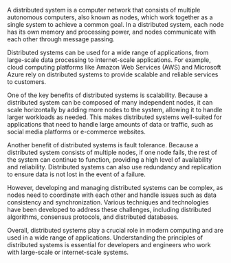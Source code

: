 A distributed system is a computer network that consists of multiple
autonomous computers, also known as nodes, which work together as a
single system to achieve a common goal. In a distributed system, each
node has its own memory and processing power, and nodes communicate with
each other through message passing.

Distributed systems can be used for a wide range of applications, from
large-scale data processing to internet-scale applications. For example,
cloud computing platforms like Amazon Web Services (AWS) and Microsoft
Azure rely on distributed systems to provide scalable and reliable
services to customers.

One of the key benefits of distributed systems is scalability. Because a
distributed system can be composed of many independent nodes, it can
scale horizontally by adding more nodes to the system, allowing it to
handle larger workloads as needed. This makes distributed systems
well-suited for applications that need to handle large amounts of data
or traffic, such as social media platforms or e-commerce websites.

Another benefit of distributed systems is fault tolerance. Because a
distributed system consists of multiple nodes, if one node fails, the
rest of the system can continue to function, providing a high level of
availability and reliability. Distributed systems can also use
redundancy and replication to ensure data is not lost in the event of a
failure.

However, developing and managing distributed systems can be complex, as
nodes need to coordinate with each other and handle issues such as data
consistency and synchronization. Various techniques and technologies
have been developed to address these challenges, including distributed
algorithms, consensus protocols, and distributed databases.

Overall, distributed systems play a crucial role in modern computing and
are used in a wide range of applications. Understanding the principles
of distributed systems is essential for developers and engineers who
work with large-scale or internet-scale systems.
